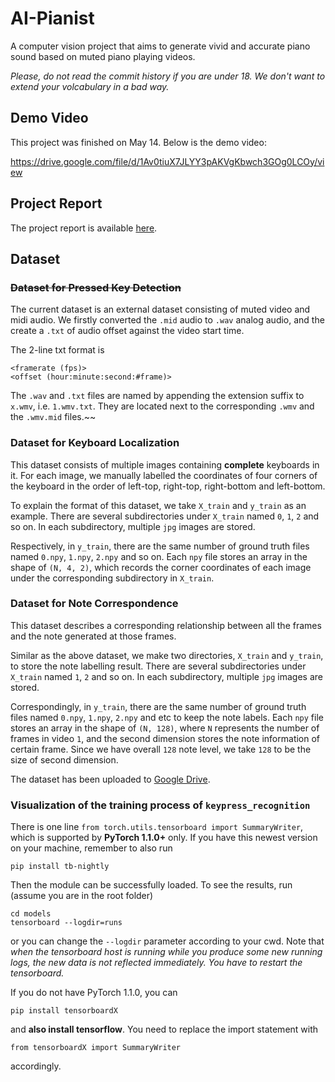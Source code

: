 # AI-Pianist
A computer vision project that aims to generate vivid and accurate piano sound based on muted piano playing videos.

*Please, do not read the commit history if you are under 18. We don't want to extend your volcabulary in a bad way.*

## Demo Video

This project was finished on May 14. Below is the demo video:

https://drive.google.com/file/d/1Av0tiuX7JLYY3pAKVgKbwch3GOg0LCOy/view

## Project Report

The project report is available [here](docs/report/report.pdf).

## Dataset

### ~~Dataset for Pressed Key Detection~~

The current dataset is an external dataset consisting of muted video and midi audio. We firstly converted the `.mid` audio to `.wav` analog audio, and the create a `.txt` of audio offset against the video start time.

The 2-line txt format is 

    <framerate (fps)>
    <offset (hour:minute:second:#frame)>

The `.wav` and `.txt` files are named by appending the extension suffix to `x.wmv`, i.e. `1.wmv.txt`. They are located next to the corresponding `.wmv` and the `.wmv.mid` files.~~

### Dataset for Keyboard Localization

This dataset consists of multiple images containing __complete__ keyboards in it. For each image, we manually labelled the coordinates of four corners of the keyboard in the order of left-top, right-top, right-bottom and left-bottom.

To explain the format of this dataset, we take `X_train` and `y_train` as an example. There are several subdirectories under `X_train` named `0`, `1`, `2` and so on. In each subdirectory, multiple `jpg` images are stored.

Respectively, in `y_train`, there are the same number of ground truth files named `0.npy`, `1.npy`, `2.npy` and so on. Each `npy` file stores an array in the shape of `(N, 4, 2)`, which records the corner coordinates of each image under the corresponding subdirectory in `X_train`.

### Dataset for Note Correspondence

This dataset describes a corresponding relationship between all the frames and the note generated at those frames. 

Similar as the above dataset, we make two directories, `X_train` and `y_train`, to store the note labelling result. There are several subdirectories under `X_train` named  `1`, `2` and so on. In each subdirectory, multiple `jpg` images are stored. 

Correspondingly, in `y_train`, there are the same number of ground truth files named `0.npy`, `1.npy`, `2.npy` and etc to keep the note labels. Each `npy` file stores an array in the shape of `(N, 128)`, where `N` represents the number of frames in video `1`, and the second dimension stores the note information of certain frame. Since we have overall `128` note level, we take `128` to be the size of second dimension.

The dataset has been uploaded to [Google Drive](https://drive.google.com/file/d/1W8_82fD_WX3FIU61hWBkEEzb_1oR6Avc/view?usp=sharing).

### Visualization of the training process of `keypress_recognition`

There is one line `from torch.utils.tensorboard import SummaryWriter`, which is supported by **PyTorch 1.1.0+** only. If you have this newest version on your machine, remember to also run 

    pip install tb-nightly

Then the module can be successfully loaded. To see the results, run (assume you are in the root folder)

    cd models
    tensorboard --logdir=runs

or you can change the `--logdir` parameter according to your cwd. Note that *when the tensorboard host is running while you produce some new running logs, the new data is not reflected immediately. You have to restart the tensorboard.*

If you do not have PyTorch 1.1.0, you can

    pip install tensorboardX

and **also install tensorflow**. You need to replace the import statement with

    from tensorboardX import SummaryWriter

accordingly.
